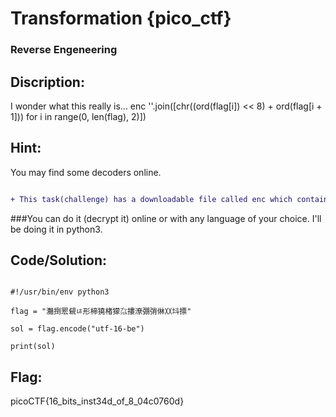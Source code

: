 # Transformation {pico_ctf}

### Reverse Engeneering

## Discription:

I wonder what this really is... enc ''.join([chr((ord(flag[i]) << 8) + ord(flag[i + 1])) for i in range(0, len(flag), 2)])

## Hint:

You may find some decoders online.

```diff

+ This task(challenge) has a downloadable file called enc which contains a rather encrypted text with 16 bits encryption.

```

###You can do it (decrypt it) online or with any language of your choice. I'll be doing it in python3.

## Code/Solution:

```python3

#!/usr/bin/env python3

flag = "灩捯䍔䙻ㄶ形楴獟楮獴㌴摟潦弸弰㑣〷㘰摽"

sol = flag.encode("utf-16-be")

print(sol)

```

## Flag:

picoCTF{16_bits_inst34d_of_8_04c0760d}
